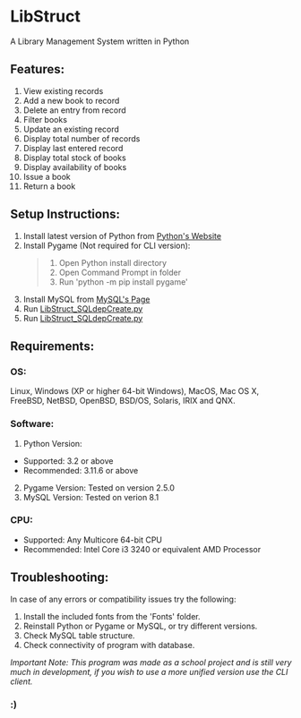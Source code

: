 # LibStruct
 A Library Management System written in Python

## Features:
  1.  View existing records
  2.  Add a new book to record
  3.  Delete an entry from record
  4.  Filter books
  5.  Update an existing record
  6.  Display total number of records
  7.  Display last entered record
  8.  Display total stock of books
  9.  Display availability of books
  10. Issue a book
  11. Return a book

## Setup Instructions:
1. Install latest version of Python from [Python's Website](https://www.python.org/downloads/)
2. Install Pygame (Not required for CLI version):
   > 1) Open Python install directory
   > 2) Open Command Prompt in folder
   > 3) Run 'python -m pip install pygame'
3. Install MySQL from [MySQL's Page](https://dev.mysql.com/downloads/installer/#:~:text=MySQL%20Installer%208.0.35,final%20series%20with%20MySQL%20Installer.)
4. Run [LibStruct_SQLdepCreate.py](/LibStruct_SQLdepCreate.py)
5. Run [LibStruct_SQLdepCreate.py](/LibStruct_main.py)

## Requirements:
### OS:
Linux, Windows (XP or higher 64-bit Windows), MacOS, Mac OS X, FreeBSD, NetBSD, OpenBSD, BSD/OS, Solaris, IRIX and QNX.

### Software:

1. Python Version:
+ Supported: 3.2 or above
+ Recommended: 3.11.6 or above
2.  Pygame Version:
		Tested on version 2.5.0
3. MySQL Version:
		Tested on verion 8.1

### CPU:
- Supported: Any Multicore 64-bit CPU
- Recommended: Intel Core i3 3240 or equivalent AMD Processor

## Troubleshooting: 
In case of any errors or compatibility issues try the following:

1) Install the included fonts from the 'Fonts' folder.
2) Reinstall Python or Pygame or MySQL, or try different versions.
3) Check MySQL table structure.
4) Check connectivity of program with database.

_Important Note: This program was made as a school project and is still very much in development, if you wish to use a more unified version use the CLI client._

### :)
